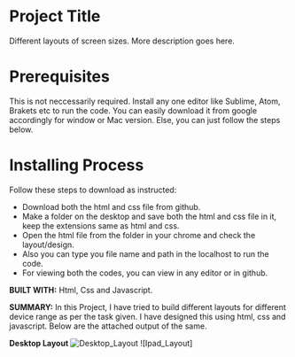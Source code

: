 # Project Title
Different layouts of screen sizes. More description goes here.

# Prerequisites
This is not neccessarily required. Install any one editor like Sublime, Atom, Brakets etc to run the code. You can easily download it from google accordingly for window or Mac version. Else, you can just follow the steps below.

# Installing Process
Follow these steps to download as instructed:
* Download both the html and css file from github.
* Make a folder on the desktop and save both the html and css file in it, keep the extensions same as html and css.
* Open the html file from the folder in your chrome and check the layout/design.
* Also you can type you file name and path in the localhost to run the code.
* For viewing both the codes, you can view in any editor or in github.

**BUILT WITH:**
Html, Css and Javascript.

**SUMMARY:**
In this Project, I have tried to build different layouts for different device range as per the task given. I have designed this using html, css and javascript. Below are the attached output of the same.

**Desktop Layout**
![Desktop_Layout](https://user-images.githubusercontent.com/32759953/42066209-02980a7a-7b5d-11e8-8bfd-98a706429b74.png)
![Ipad_Layout]
